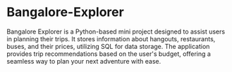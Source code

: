 # Bangalore-Explorer
Bangalore Explorer is a Python-based mini project designed to assist users in planning their trips. It stores information about hangouts, restaurants, buses, and their prices, utilizing SQL for data storage. The application provides trip recommendations based on the user's budget, offering a seamless way to plan your next adventure with ease.
